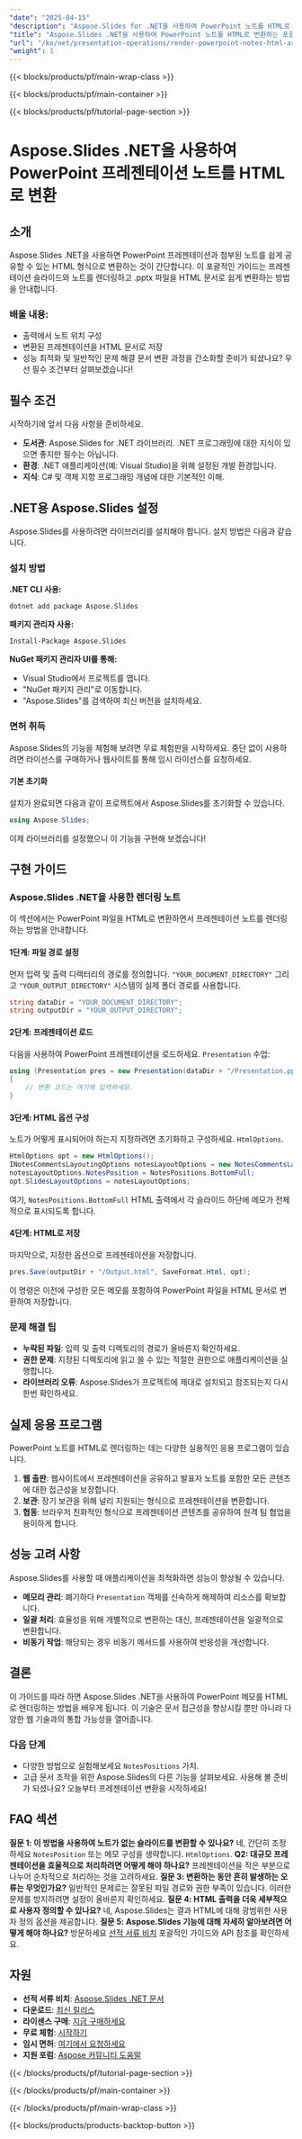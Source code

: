 ```yaml
---
"date": "2025-04-15"
"description": "Aspose.Slides for .NET을 사용하여 PowerPoint 노트를 HTML로 원활하게 변환하고 문서 접근성과 웹 게시를 개선하는 방법을 알아보세요."
"title": "Aspose.Slides .NET을 사용하여 PowerPoint 노트를 HTML로 변환하는 포괄적인 가이드"
"url": "/ko/net/presentation-operations/render-powerpoint-notes-html-aspose-slides-net/"
"weight": 1
---
```


{{< blocks/products/pf/main-wrap-class >}}

{{< blocks/products/pf/main-container >}}

{{< blocks/products/pf/tutorial-page-section >}}
# Aspose.Slides .NET을 사용하여 PowerPoint 프레젠테이션 노트를 HTML로 변환
## 소개
Aspose.Slides .NET을 사용하면 PowerPoint 프레젠테이션과 첨부된 노트를 쉽게 공유할 수 있는 HTML 형식으로 변환하는 것이 간단합니다. 이 포괄적인 가이드는 프레젠테이션 슬라이드와 노트를 렌더링하고 .pptx 파일을 HTML 문서로 쉽게 변환하는 방법을 안내합니다.
### 배울 내용:
- 출력에서 노트 위치 구성
- 변환된 프레젠테이션을 HTML 문서로 저장
- 성능 최적화 및 일반적인 문제 해결
문서 변환 과정을 간소화할 준비가 되셨나요? 우선 필수 조건부터 살펴보겠습니다!
## 필수 조건
시작하기에 앞서 다음 사항을 준비하세요.
- **도서관**: Aspose.Slides for .NET 라이브러리. .NET 프로그래밍에 대한 지식이 있으면 좋지만 필수는 아닙니다.
- **환경**: .NET 애플리케이션(예: Visual Studio)을 위해 설정된 개발 환경입니다.
- **지식**: C# 및 객체 지향 프로그래밍 개념에 대한 기본적인 이해.
## .NET용 Aspose.Slides 설정
Aspose.Slides를 사용하려면 라이브러리를 설치해야 합니다. 설치 방법은 다음과 같습니다.
### 설치 방법
**.NET CLI 사용:**
```shell
dotnet add package Aspose.Slides
```
**패키지 관리자 사용:**
```shell
Install-Package Aspose.Slides
```
**NuGet 패키지 관리자 UI를 통해:**
- Visual Studio에서 프로젝트를 엽니다.
- "NuGet 패키지 관리"로 이동합니다.
- "Aspose.Slides"를 검색하여 최신 버전을 설치하세요.
### 면허 취득
Aspose.Slides의 기능을 체험해 보려면 무료 체험판을 시작하세요. 중단 없이 사용하려면 라이선스를 구매하거나 웹사이트를 통해 임시 라이선스를 요청하세요.
#### 기본 초기화
설치가 완료되면 다음과 같이 프로젝트에서 Aspose.Slides를 초기화할 수 있습니다.
```csharp
using Aspose.Slides;
```
이제 라이브러리를 설정했으니 이 기능을 구현해 보겠습니다!
## 구현 가이드
### Aspose.Slides .NET을 사용한 렌더링 노트
이 섹션에서는 PowerPoint 파일을 HTML로 변환하면서 프레젠테이션 노트를 렌더링하는 방법을 안내합니다.
#### 1단계: 파일 경로 설정
먼저 입력 및 출력 디렉터리의 경로를 정의합니다. `"YOUR_DOCUMENT_DIRECTORY"` 그리고 `"YOUR_OUTPUT_DIRECTORY"` 시스템의 실제 폴더 경로를 사용합니다.
```csharp
string dataDir = "YOUR_DOCUMENT_DIRECTORY";
string outputDir = "YOUR_OUTPUT_DIRECTORY";
```
#### 2단계: 프레젠테이션 로드
다음을 사용하여 PowerPoint 프레젠테이션을 로드하세요. `Presentation` 수업:
```csharp
using (Presentation pres = new Presentation(dataDir + "/Presentation.pptx"))
{
    // 변환 코드는 여기에 입력하세요.
}
```
#### 3단계: HTML 옵션 구성
노트가 어떻게 표시되어야 하는지 지정하려면 초기화하고 구성하세요. `HtmlOptions`.
```csharp
HtmlOptions opt = new HtmlOptions();
INotesCommentsLayoutingOptions notesLayoutOptions = new NotesCommentsLayoutingOptions();
notesLayoutOptions.NotesPosition = NotesPositions.BottomFull;
opt.SlidesLayoutOptions = notesLayoutOptions;
```
여기, `NotesPositions.BottomFull` HTML 출력에서 각 슬라이드 하단에 메모가 전체적으로 표시되도록 합니다.
#### 4단계: HTML로 저장
마지막으로, 지정한 옵션으로 프레젠테이션을 저장합니다.
```csharp
pres.Save(outputDir + "/Output.html", SaveFormat.Html, opt);
```
이 명령은 이전에 구성한 모든 메모를 포함하여 PowerPoint 파일을 HTML 문서로 변환하여 저장합니다.
### 문제 해결 팁
- **누락된 파일**: 입력 및 출력 디렉토리의 경로가 올바른지 확인하세요.
- **권한 문제**: 지정된 디렉토리에 읽고 쓸 수 있는 적절한 권한으로 애플리케이션을 실행합니다.
- **라이브러리 오류**: Aspose.Slides가 프로젝트에 제대로 설치되고 참조되는지 다시 한번 확인하세요.
## 실제 응용 프로그램
PowerPoint 노트를 HTML로 렌더링하는 데는 다양한 실용적인 응용 프로그램이 있습니다.
1. **웹 출판**: 웹사이트에서 프레젠테이션을 공유하고 발표자 노트를 포함한 모든 콘텐츠에 대한 접근성을 보장합니다.
2. **보관**: 장기 보관을 위해 널리 지원되는 형식으로 프레젠테이션을 변환합니다.
3. **협동**: 브라우저 친화적인 형식으로 프레젠테이션 콘텐츠를 공유하여 원격 팀 협업을 용이하게 합니다.
## 성능 고려 사항
Aspose.Slides를 사용할 때 애플리케이션을 최적화하면 성능이 향상될 수 있습니다.
- **메모리 관리**: 폐기하다 `Presentation` 객체를 신속하게 해제하여 리소스를 확보합니다.
- **일괄 처리**: 효율성을 위해 개별적으로 변환하는 대신, 프레젠테이션을 일괄적으로 변환합니다.
- **비동기 작업**: 해당되는 경우 비동기 메서드를 사용하여 반응성을 개선합니다.
## 결론
이 가이드를 따라 하면 Aspose.Slides .NET을 사용하여 PowerPoint 메모를 HTML로 렌더링하는 방법을 배우게 됩니다. 이 기술은 문서 접근성을 향상시킬 뿐만 아니라 다양한 웹 기술과의 통합 가능성을 열어줍니다.
### 다음 단계
- 다양한 방법으로 실험해보세요 `NotesPositions` 가치.
- 고급 문서 조작을 위한 Aspose.Slides의 다른 기능을 살펴보세요.
사용해 볼 준비가 되셨나요? 오늘부터 프레젠테이션 변환을 시작하세요!
## FAQ 섹션
**질문 1: 이 방법을 사용하여 노트가 없는 슬라이드를 변환할 수 있나요?**
네, 간단히 조정하세요 `NotesPosition` 또는 메모 구성을 생략합니다. `HtmlOptions`.
**Q2: 대규모 프레젠테이션을 효율적으로 처리하려면 어떻게 해야 하나요?**
프레젠테이션을 작은 부분으로 나누어 순차적으로 처리하는 것을 고려하세요.
**질문 3: 변환하는 동안 흔히 발생하는 오류는 무엇인가요?**
일반적인 문제로는 잘못된 파일 경로와 권한 부족이 있습니다. 이러한 문제를 방지하려면 설정이 올바른지 확인하세요.
**질문 4: HTML 출력을 더욱 세부적으로 사용자 정의할 수 있나요?**
네, Aspose.Slides는 결과 HTML에 대해 광범위한 사용자 정의 옵션을 제공합니다.
**질문 5: Aspose.Slides 기능에 대해 자세히 알아보려면 어떻게 해야 하나요?**
방문하세요 [선적 서류 비치](https://reference.aspose.com/slides/net/) 포괄적인 가이드와 API 참조를 확인하세요.
## 자원
- **선적 서류 비치**: [Aspose.Slides .NET 문서](https://reference.aspose.com/slides/net/)
- **다운로드**: [최신 릴리스](https://releases.aspose.com/slides/net/)
- **라이센스 구매**: [지금 구매하세요](https://purchase.aspose.com/buy)
- **무료 체험**: [시작하기](https://releases.aspose.com/slides/net/)
- **임시 면허**: [여기에서 요청하세요](https://purchase.aspose.com/temporary-license/)
- **지원 포럼**: [Aspose 커뮤니티 도움말](https://forum.aspose.com/c/slides/11)

{{< /blocks/products/pf/tutorial-page-section >}}

{{< /blocks/products/pf/main-container >}}

{{< /blocks/products/pf/main-wrap-class >}}

{{< blocks/products/products-backtop-button >}}